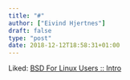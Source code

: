 ```yaml
---
title: "#"
author: ["Eivind Hjertnes"]
draft: false
type: "post"
date: 2018-12-12T18:58:31+01:00
---
```


Liked: [BSD
For Linux Users :: Intro](http://www.over-yonder.net/~fullermd/rants/bsd4linux/01)
